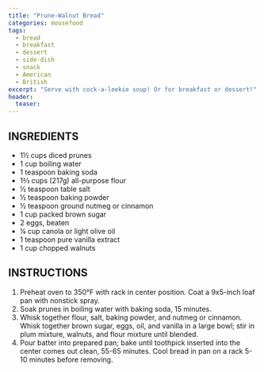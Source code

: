 ```yaml
---
title: "Prune-Walnut Bread"
categories: moosefood
tags: 
  - bread
  - breakfast
  - dessert
  - side-dish
  - snack
  - American
  - British
excerpt: "Serve with cock-a-leekie soup! Or for breakfast or dessert!"
header:
  teaser: 
---
```


## INGREDIENTS
* 1½ cups diced prunes
* 1 cup boiling water
* 1 teaspoon baking soda
* 1⅔ cups (217g) all-purpose flour
* ½ teaspoon table salt
* ½ teaspoon baking powder
* ½ teaspoon ground nutmeg or cinnamon
* 1 cup packed brown sugar
* 2 eggs, beaten
* ¼ cup canola or light olive oil
* 1 teaspoon pure vanilla extract
* 1 cup chopped walnuts

## INSTRUCTIONS
1. Preheat oven to 350°F with rack in center position. Coat a 9x5-inch loaf pan with nonstick spray.
2. Soak prunes in boiling water with baking soda, 15 minutes.
3. Whisk together flour, salt, baking powder, and nutmeg or cinnamon. Whisk together brown sugar, eggs, oil, and vanilla in a large bowl; stir in plum mixture, walnuts, and flour mixture until blended.
4. Pour batter into prepared pan; bake until toothpick inserted into the center comes out clean, 55-65 minutes. Cool bread in pan on a rack 5-10 minutes before removing.
